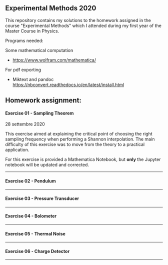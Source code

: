 ## Experimental Methods 2020

This repository contains my solutions to the homework assigned in the course "Experimental Methods" which I attended during my first year of the Master Course in Physics.




Programs needed:

Some mathematical computation
- https://www.wolfram.com/mathematica/

For pdf exporting
- Miktext and pandoc https://nbconvert.readthedocs.io/en/latest/install.html


## Homework assignment:

#### Exercise 01 - Sampling Theorem
28 settembre 2020

This exercise aimed at explaining the critical point of choosing the right sampling frequency when performing a Shannon interpolation. The main difficulty of this exercise was to move from the theory to a practical application.

For this exercise is provided a Mathematica Notebook, but **only** the Jupyter notebook will be updated and corrected.

---
#### Exercise 02 - Pendulum
---
#### Exercise 03 - Pressure Transducer
---
#### Exercise 04 - Bolometer
---
#### Exercise 05 - Thermal Noise
---
#### Exercise 06 - Charge Detector
---
